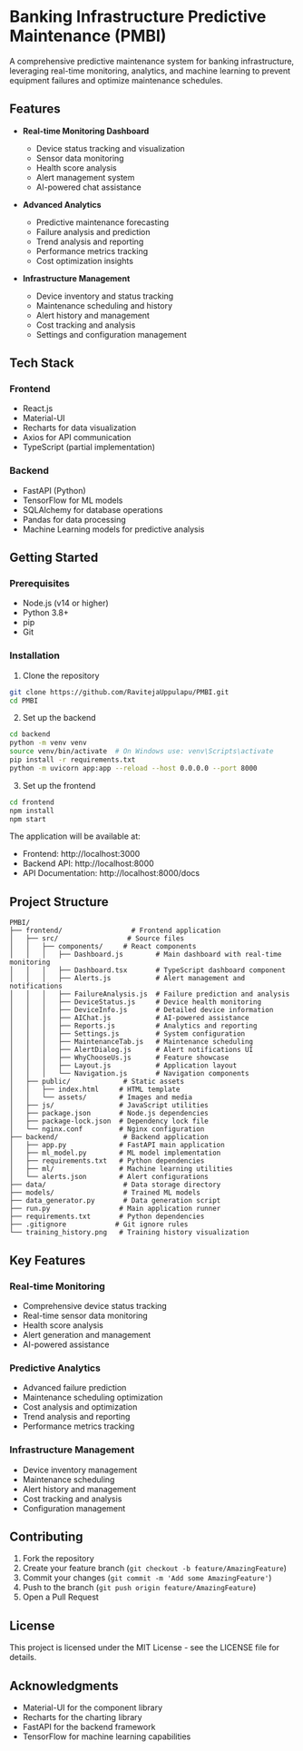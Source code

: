 # Banking Infrastructure Predictive Maintenance (PMBI)

A comprehensive predictive maintenance system for banking infrastructure, leveraging real-time monitoring, analytics, and machine learning to prevent equipment failures and optimize maintenance schedules.

## Features

- **Real-time Monitoring Dashboard**
  - Device status tracking and visualization
  - Sensor data monitoring
  - Health score analysis
  - Alert management system
  - AI-powered chat assistance

- **Advanced Analytics**
  - Predictive maintenance forecasting
  - Failure analysis and prediction
  - Trend analysis and reporting
  - Performance metrics tracking
  - Cost optimization insights

- **Infrastructure Management**
  - Device inventory and status tracking
  - Maintenance scheduling and history
  - Alert history and management
  - Cost tracking and analysis
  - Settings and configuration management

## Tech Stack

### Frontend
- React.js
- Material-UI
- Recharts for data visualization
- Axios for API communication
- TypeScript (partial implementation)

### Backend
- FastAPI (Python)
- TensorFlow for ML models
- SQLAlchemy for database operations
- Pandas for data processing
- Machine Learning models for predictive analysis

## Getting Started

### Prerequisites
- Node.js (v14 or higher)
- Python 3.8+
- pip
- Git

### Installation

1. Clone the repository
```bash
git clone https://github.com/RavitejaUppulapu/PMBI.git
cd PMBI
```

2. Set up the backend
```bash
cd backend
python -m venv venv
source venv/bin/activate  # On Windows use: venv\Scripts\activate
pip install -r requirements.txt
python -m uvicorn app:app --reload --host 0.0.0.0 --port 8000
```

3. Set up the frontend
```bash
cd frontend
npm install
npm start
```

The application will be available at:
- Frontend: http://localhost:3000
- Backend API: http://localhost:8000
- API Documentation: http://localhost:8000/docs

## Project Structure

```
PMBI/
├── frontend/                 # Frontend application
│   ├── src/                 # Source files
│   │   ├── components/     # React components
│   │   │   ├── Dashboard.js        # Main dashboard with real-time monitoring
│   │   │   ├── Dashboard.tsx       # TypeScript dashboard component
│   │   │   ├── Alerts.js           # Alert management and notifications
│   │   │   ├── FailureAnalysis.js  # Failure prediction and analysis
│   │   │   ├── DeviceStatus.js     # Device health monitoring
│   │   │   ├── DeviceInfo.js       # Detailed device information
│   │   │   ├── AIChat.js           # AI-powered assistance
│   │   │   ├── Reports.js          # Analytics and reporting
│   │   │   ├── Settings.js         # System configuration
│   │   │   ├── MaintenanceTab.js   # Maintenance scheduling
│   │   │   ├── AlertDialog.js      # Alert notifications UI
│   │   │   ├── WhyChooseUs.js      # Feature showcase
│   │   │   ├── Layout.js           # Application layout
│   │   │   └── Navigation.js       # Navigation components
│   ├── public/             # Static assets
│   │   ├── index.html     # HTML template
│   │   └── assets/        # Images and media
│   ├── js/                # JavaScript utilities
│   ├── package.json       # Node.js dependencies
│   ├── package-lock.json  # Dependency lock file
│   └── nginx.conf         # Nginx configuration
├── backend/                # Backend application
│   ├── app.py             # FastAPI main application
│   ├── ml_model.py        # ML model implementation
│   ├── requirements.txt   # Python dependencies
│   ├── ml/                # Machine learning utilities
│   └── alerts.json        # Alert configurations
├── data/                   # Data storage directory
├── models/                 # Trained ML models
├── data_generator.py       # Data generation script
├── run.py                 # Main application runner
├── requirements.txt       # Python dependencies
├── .gitignore            # Git ignore rules
└── training_history.png   # Training history visualization
```

## Key Features

### Real-time Monitoring
- Comprehensive device status tracking
- Real-time sensor data monitoring
- Health score analysis
- Alert generation and management
- AI-powered assistance

### Predictive Analytics
- Advanced failure prediction
- Maintenance scheduling optimization
- Cost analysis and optimization
- Trend analysis and reporting
- Performance metrics tracking

### Infrastructure Management
- Device inventory management
- Maintenance scheduling
- Alert history and management
- Cost tracking and analysis
- Configuration management

## Contributing

1. Fork the repository
2. Create your feature branch (`git checkout -b feature/AmazingFeature`)
3. Commit your changes (`git commit -m 'Add some AmazingFeature'`)
4. Push to the branch (`git push origin feature/AmazingFeature`)
5. Open a Pull Request

## License

This project is licensed under the MIT License - see the LICENSE file for details.

## Acknowledgments

- Material-UI for the component library
- Recharts for the charting library
- FastAPI for the backend framework
- TensorFlow for machine learning capabilities
